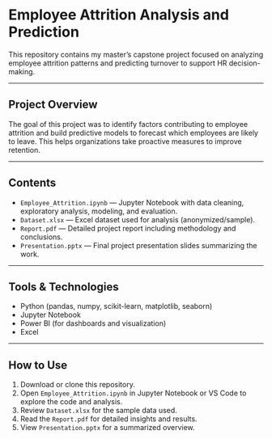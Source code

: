 # Employee Attrition Analysis and Prediction

This repository contains my master’s capstone project focused on analyzing employee attrition patterns and predicting turnover to support HR decision-making.

---

## Project Overview

The goal of this project was to identify factors contributing to employee attrition and build predictive models to forecast which employees are likely to leave. This helps organizations take proactive measures to improve retention.

---

## Contents

- `Employee_Attrition.ipynb` — Jupyter Notebook with data cleaning, exploratory analysis, modeling, and evaluation.  
- `Dataset.xlsx` — Excel dataset used for analysis (anonymized/sample).  
- `Report.pdf` — Detailed project report including methodology and conclusions.  
- `Presentation.pptx` — Final project presentation slides summarizing the work.

---

## Tools & Technologies

- Python (pandas, numpy, scikit-learn, matplotlib, seaborn)  
- Jupyter Notebook  
- Power BI (for dashboards and visualization)  
- Excel

---

## How to Use

1. Download or clone this repository.  
2. Open `Employee_Attrition.ipynb` in Jupyter Notebook or VS Code to explore the code and analysis.  
3. Review `Dataset.xlsx` for the sample data used.  
4. Read the `Report.pdf` for detailed insights and results.  
5. View `Presentation.pptx` for a summarized overview.
